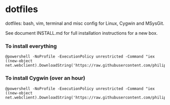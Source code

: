 # dotfiles

dotfiles: bash, vim, terminal and misc config for
Linux, Cygwin and MSysGit.

See document INSTALL.md for full installation instructions for a new box.

### To install everything
```
@powershell -NoProfile -ExecutionPolicy unrestricted -Command "iex ((new-object net.webclient).DownloadString('https://raw.githubusercontent.com/philipdaniels/dotfiles/master/setup.ps1'))"
```

### To install Cygwin (over an hour)
```
@powershell -NoProfile -ExecutionPolicy unrestricted -Command "iex ((new-object net.webclient).DownloadString('https://raw.githubusercontent.com/philipdaniels/dotfiles/master/setup_cygwin.ps1'))"
```

